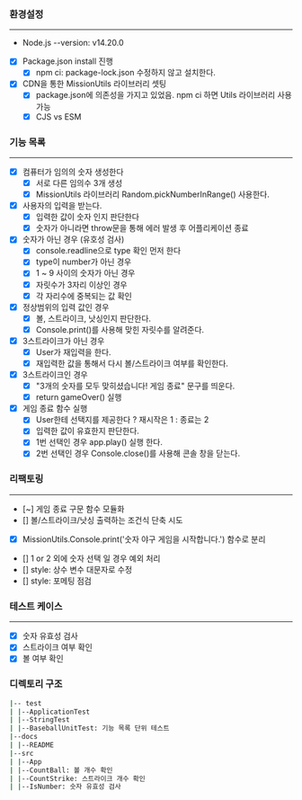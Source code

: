 ### 환경설정

---

- Node.js --version: v14.20.0
- [x] Package.json install 진행
  - [x] npm ci: package-lock.json 수정하지 않고 설치한다.
- [x] CDN을 통한 MissionUtils 라이브러리 셋팅
  - [x] package.json에 의존성을 가지고 있었음. npm ci 하면 Utils 라이브러리 사용 가능
  - [x] CJS vs ESM

### 기능 목록

---

- [x] 컴퓨터가 임의의 숫자 생성한다
  - [x] 서로 다른 임의수 3개 생성
  - [x] MissionUtils 라이브러리 Random.pickNumberInRange() 사용한다.
- [x] 사용자의 입력을 받는다.
  - [x] 입력한 값이 숫자 인지 판단한다
  - [x] 숫자가 아니라면 throw문을 통해 에러 발생 후 어플리케이션 종료
- [x] 숫자가 아닌 경우 (유호성 검사)
  - [x] console.readline으로 type 확인 먼저 한다
  - [x] type이 number가 아닌 경우
  - [x] 1 ~ 9 사이의 숫자가 아닌 경우
  - [x] 자릿수가 3자리 이상인 경우
  - [x] 각 자리수에 중복되는 값 확인
- [x] 정상범위의 입력 값인 경우
  - [x] 볼, 스트라이크, 낫싱인지 판단한다.
  - [x] Console.print()를 사용해 맞힌 자릿수를 알려준다.
- [x] 3스트라이크가 아닌 경우
  - [x] User가 재입력을 한다.
  - [x] 재입력한 값을 통해서 다시 볼/스트라이크 여부를 확인한다.
- [x] 3스트라이크인 경우
  - [x] "3개의 숫자를 모두 맞히셨습니다! 게임 종료" 문구를 띄운다.
  - [x] return gameOver() 실행
- [x] 게임 종료 함수 실행
  - [x] User한테 선택지를 제공한다 ? 재시작은 1 : 종료는 2
  - [x] 입력한 값이 유효한지 판단한다.
  - [x] 1번 선택인 경우 app.play() 실행 한다.
  - [x] 2번 선택인 경우 Console.close()를 사용해 콘솔 창을 닫는다.

### 리팩토링

---

- [~] 게임 종료 구문 함수 모듈화
- [] 볼/스트라이크/낫싱 출력하는 조건식 단축 시도
- [x] MissionUtils.Console.print('숫자 야구 게임을 시작합니다.') 함수로 분리
- [] 1 or 2 외에 숫자 선택 일 경우 예외 처리
- [] style: 상수 변수 대문자로 수정
- [] style: 포메팅 점검

### 테스트 케이스

---

- [x] 숫자 유효성 검사
- [x] 스트라이크 여부 확인
- [x] 볼 여부 확인

### 디렉토리 구조

```bash
|-- test
| |--ApplicationTest
| |--StringTest
| |--BaseballUnitTest: 기능 목록 단위 테스트
|--docs
| |--README
|--src
| |--App
| |--CountBall: 볼 개수 확인
| |--CountStrike: 스트라이크 개수 확인
| |--IsNumber: 숫자 유효성 검사
```
